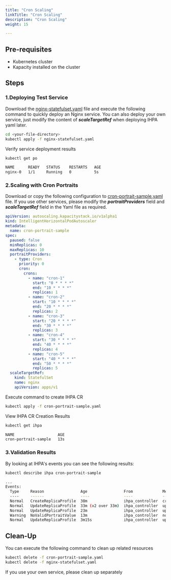 ```yaml
---
title: "Cron Scaling"
linkTitle: "Cron Scaling"
description: "Cron Scaling"
weight: 15

---
```


## Pre-requisites

- Kubernetes cluster
- Kapacity installed on the cluster

## Steps

### 1.Deploying Test Service

Download the [nginx-statefulset.yaml](/examples/nginx-statefulset.yaml) file and execute the following command to
quickly deploy an Nginx service. You can also deploy your own service, just modify the content of ***scaleTargetRef***
when deploying IHPA yaml later.

```bash
cd <your-file-directory>
kubectl apply -f nginx-statefulset.yaml
```

Verify service deployment results

```bash
kubectl get po

NAME      READY   STATUS    RESTARTS   AGE
nginx-0   1/1     Running   0          5s
```

### 2.Scaling with Cron Portraits

Download or copy the following configuration
to [cron-portrait-sample.yaml](/examples/ihpa/cron-portrait-sample.yaml)
file. If you use other services, please modify the ***portraitProviders*** field and ***scaleTargetRef*** field in the
Yaml file as required.

```yaml
apiVersion: autoscaling.kapacitystack.io/v1alpha1
kind: IntelligentHorizontalPodAutoscaler
metadata:
  name: cron-portrait-sample
spec:
  paused: false
  minReplicas: 0
  maxReplicas: 10
  portraitProviders:
    - type: Cron
      priority: 0
      cron:
        crons:
          - name: "cron-1"
            start: "0 * * * *"
            end: "10 * * * *"
            replicas: 1
          - name: "cron-2"
            start: "10 * * * *"
            end: "20 * * * *"
            replicas: 2
          - name: "cron-3"
            start: "20 * * * *"
            end: "30 * * * *"
            replicas: 3
          - name: "cron-4"
            start: "30 * * * *"
            end: "40 * * * *"
            replicas: 4
          - name: "cron-5"
            start: "40 * * * *"
            end: "50 * * * *"
            replicas: 5
  scaleTargetRef:
    kind: StatefulSet
    name: nginx
    apiVersion: apps/v1
```

Execute command to create IHPA CR

```bash
kubectl apply -f cron-portrait-sample.yaml
```

View IHPA CR Creation Results

```bash
kubectl get ihpa

NAME                   AGE
cron-portrait-sample   13s
```

### 3.Validation Results

By looking at IHPA's events you can see the following results:

```bash
kubectl describe ihpa cron-portrait-sample

...
Events:
  Type     Reason                Age                From             Message
  ----     ------                ----               ----             -------
  Normal   CreateReplicaProfile  38m                ihpa_controller  create ReplicaProfile with onlineReplcas: 3, cutoffReplicas: 0, standbyReplicas: 0
  Normal   UpdateReplicaProfile  33m (x2 over 33m)  ihpa_controller  update ReplicaProfile with onlineReplcas: 3 -> 4, cutoffReplicas: 0 -> 0, standbyReplicas: 0 -> 0
  Normal   UpdateReplicaProfile  23m                ihpa_controller  update ReplicaProfile with onlineReplcas: 4 -> 5, cutoffReplicas: 0 -> 0, standbyReplicas: 0 -> 0
  Warning  NoValidPortraitValue  13m                ihpa_controller  no valid portrait value for now
  Normal   UpdateReplicaProfile  3m15s              ihpa_controller  update ReplicaProfile with onlineReplcas: 5 -> 1, cutoffReplicas: 0 -> 0, standbyReplicas: 0 -> 0
```

## Clean-Up

You can execute the following command to clean up related resources

```bash
kubectl delete -f cron-portrait-sample.yaml 
kubectl delete -f nginx-statefulset.yaml 
```

If you use your own service, please clean up separately